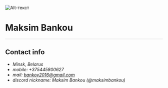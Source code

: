 ![Alt-текст](photo.PNG "My Photo")
# Maksim Bankou
-------
## Contact info
* *Minsk, Belarus*
* *mobile: +375445800627*     
* *mail: bankov2016@gmail.com*     
* *discord nickname: Maksim Bankou (@maksimbankou)*